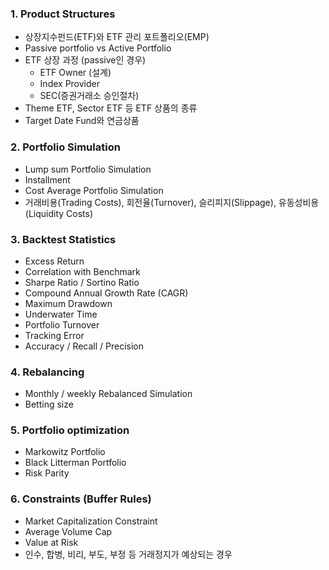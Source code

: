 ### 1. Product Structures

- 상장지수펀드(ETF)와 ETF 관리 포트폴리오(EMP)
- Passive portfolio vs Active Portfolio
- ETF 상장 과정 (passive인 경우)
    - ETF Owner (설계)
    - Index Provider
    - SEC(증권거래소 승인절차)
- Theme ETF, Sector ETF 등 ETF 상품의 종류
- Target Date Fund와 연금상품

### 2. Portfolio Simulation

- Lump sum Portfolio Simulation
- Installment
- Cost Average Portfolio Simulation
- 거래비용(Trading Costs), 회전율(Turnover), 슬리피지(Slippage), 유동성비용(Liquidity Costs)

### 3. Backtest Statistics

- Excess Return
- Correlation with Benchmark
- Sharpe Ratio / Sortino Ratio
- Compound Annual Growth Rate (CAGR)
- Maximum Drawdown
- Underwater Time
- Portfolio Turnover
- Tracking Error
- Accuracy / Recall / Precision

### 4. Rebalancing

- Monthly / weekly Rebalanced Simulation
- Betting size

### 5. Portfolio optimization

- Markowitz Portfolio
- Black Litterman Portfolio
- Risk Parity

### 6. Constraints (Buffer Rules)

- Market Capitalization Constraint
- Average Volume Cap
- Value at Risk
- 인수, 합병, 비리, 부도, 부정 등 거래정지가 예상되는 경우